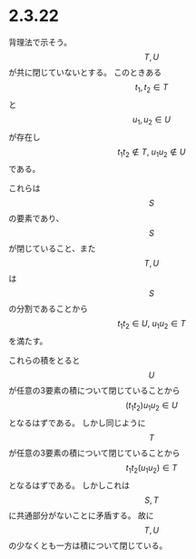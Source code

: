 # 2.3.22

背理法で示そう。$$T,U$$が共に閉じていないとする。
このときある$$t_1, t_2 \in T$$と$$u_1, u_2 \in U$$が存在し
$$t_1 t_2 \notin T,\ u_1 u_2 \notin U$$である。

これらは$$S$$の要素であり、$$S$$が閉じていること、また$$T,U$$は$$S$$の分割であることから
$$t_1 t_2 \in U,\ u_1 u_2 \in T$$を満たす。

これらの積をとると$$U$$が任意の3要素の積について閉じていることから
$$(t_1 t_2) u_1 u_2 \in U$$となるはずである。
しかし同じように$$T$$が任意の3要素の積について閉じていることから
$$t_1 t_2 (u_1 u_2) \in T$$となるはずである。
しかしこれは$$S,T$$に共通部分がないことに矛盾する。
故に$$T, U$$の少なくとも一方は積について閉じている。